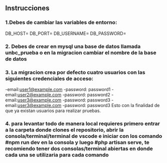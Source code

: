 ## Instrucciones
### 1.Debes de cambiar las variables de entorno: 
DB_HOST=<La ip del servidor donde esta corriendo la base de datos>
DB_PORT=<El puerto en el que esta corriendo la base de datos>
DB_USERNAME=<El usuario de la base de datos>
DB_PASSWORD=<La contrasena de la base de datos>
### 2. Debes de crear en mysql una base de datos llamada unbc_prueba o en la migracion cambiar el nombre de la base de datos
### 3. La migracion crea por defecto cuatro usuarios con las siguientes credenciales de acceso:
-email:user1@example.com
-password: password1
-email:user2@example.com
-password: password2
-email:user3@example.com
-password: password3
-email:user3@example.com
-password: password3
Esto con la finalidad de que ya existan usuarios para realizar pruebas.
### 4. para levantar todo de manera local requieres primero entrar a la carpeta donde clones el repositorio, abrir la consola/terminal/terminal de vscode e iniciar con los comando #npm run dev en la consola y luego #php artisan serve, te recomiendo tener dos consolas/terminal abiertas en donde cada una se utilizaria para cada comando
